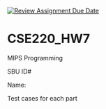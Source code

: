 [![Review Assignment Due Date](https://classroom.github.com/assets/deadline-readme-button-24ddc0f5d75046c5622901739e7c5dd533143b0c8e959d652212380cedb1ea36.svg)](https://classroom.github.com/a/K8OywbE8)
# CSE220_HW7

MIPS Programming  


SBU ID#  


Name:  


Test cases for each part  


